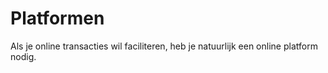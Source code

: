 # Platformen

Als je online transacties wil faciliteren, heb je natuurlijk een online platform nodig.


